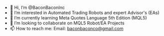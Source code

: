 - 👋 Hi, I’m @BaconBaconInc
- 👀 I’m interested in Automated Trading Robots and expert Advisor's (EAs) 
- 🌱 I’m currently learning Meta Quotes Language 5th Edition (MQL5)
- 💞️ I’m looking to collaborate on MQL5 Robot/EA Projects
- 📫 How to reach me: Email: baconbaconco@gmail.com

<!---
BaconBaconInc/BaconBaconInc is a ✨ special ✨ repository because its `README.md` (this file) appears on your GitHub profile.
You can click the Preview link to take a look at your changes.
--->
